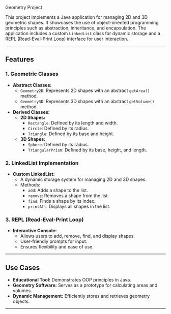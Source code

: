 Geometry Project

This project implements a Java application for managing 2D and 3D geometric shapes. It showcases the use of object-oriented programming principles such as abstraction, inheritance, and encapsulation. The application includes a custom `LinkedList` class for dynamic storage and a REPL (Read-Eval-Print Loop) interface for user interaction.

---

## Features
### 1. Geometric Classes
- **Abstract Classes:**
  - `Geometry2D`: Represents 2D shapes with an abstract `getArea()` method.
  - `Geometry3D`: Represents 3D shapes with an abstract `getVolume()` method.
- **Derived Classes:**
  - **2D Shapes:**
    - `Rectangle`: Defined by its length and width.
    - `Circle`: Defined by its radius.
    - `Triangle`: Defined by its base and height.
  - **3D Shapes:**
    - `Sphere`: Defined by its radius.
    - `TriangularPrism`: Defined by its base, height, and length.

### 2. LinkedList Implementation
- **Custom LinkedList:**
  - A dynamic storage system for managing 2D and 3D shapes.
  - Methods:
    - `add`: Adds a shape to the list.
    - `remove`: Removes a shape from the list.
    - `find`: Finds a shape by its index.
    - `printAll`: Displays all shapes in the list.

### 3. REPL (Read-Eval-Print Loop)
- **Interactive Console:**
  - Allows users to add, remove, find, and display shapes.
  - User-friendly prompts for input.
  - Ensures flexibility and ease of use.

---

## Use Cases
- **Educational Tool:** Demonstrates OOP principles in Java.
- **Geometry Software:** Serves as a prototype for calculating areas and volumes.
- **Dynamic Management:** Efficiently stores and retrieves geometry objects.

---
